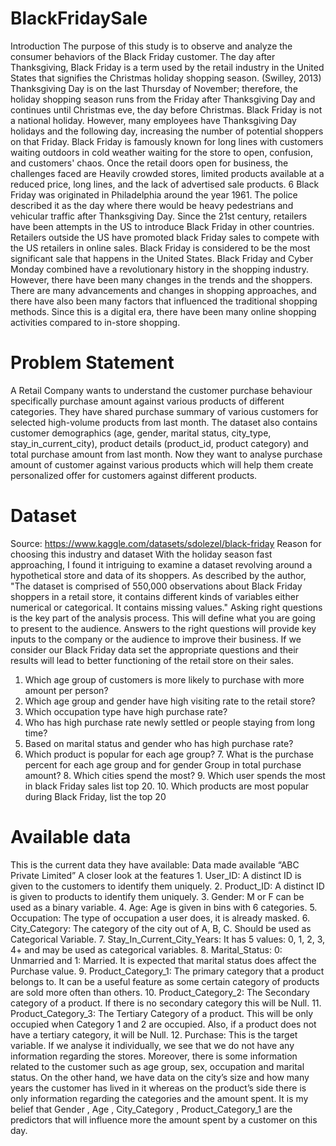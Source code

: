 # BlackFridaySale
Introduction
The purpose of this study is to observe and analyze the consumer behaviors of the Black Friday customer. The day after Thanksgiving, Black Friday is a term used by the retail industry in the United States that signifies the Christmas holiday shopping season. (Swilley, 2013) Thanksgiving Day is on the last Thursday of November; therefore, the holiday shopping season runs from the Friday after Thanksgiving Day and continues until Christmas eve, the day before Christmas. Black Friday is not a national holiday. However, many employees have Thanksgiving Day holidays and the following day, increasing the number of potential shoppers on that Friday. Black Friday is famously known for long lines with customers waiting outdoors in cold weather waiting for the store to open, confusion, and customers' chaos. Once the retail doors open for business, the challenges faced are Heavily crowded stores, limited products available at a reduced price, long lines, and the lack of advertised sale products. 6 Black Friday was originated in Philadelphia around the year 1961. The police described it as the day where there would be heavy pedestrians and vehicular traffic after Thanksgiving Day. Since the 21st century, retailers have been attempts in the US to introduce Black Friday in other countries. Retailers outside the US have promoted black Friday sales to compete with the US retailers in online sales. Black Friday is considered to be the most significant sale that happens in the United States. Black Friday and Cyber Monday combined have a revolutionary history in the shopping industry. However, there have been many changes in the trends and the shoppers. There are many advancements and changes in shopping approaches, and there have also been many factors that influenced the traditional shopping methods. Since this is a digital era, there have been many online shopping activities compared to in-store shopping.
# Problem Statement
A Retail Company wants to understand the customer purchase behaviour specifically purchase amount against various products of different categories.
They have shared purchase summary of various customers for selected high-volume products from last month. The dataset also contains customer demographics (age, gender, marital status, city_type, stay_in_current_city), product details (product_id, product category) and total purchase amount from last month.
Now they want to analyse purchase amount of customer against various products which will help them create personalized offer for customers against different products.
# Dataset
Source: https://www.kaggle.com/datasets/sdolezel/black-friday
Reason for choosing this industry and dataset
With the holiday season fast approaching, I found it intriguing to examine a dataset revolving around a hypothetical store and data of its shoppers. As described by the author, "The dataset is comprised of 550,000 observations
about Black Friday shoppers in a retail store, it contains different kinds of variables either numerical or categorical. It contains missing values."
Asking right questions is the key part of the analysis process. This will define what you are going to present to the audience.
Answers to the right questions will provide key inputs to the company or the audience to improve their business.
If we consider our Black Friday data set the appropriate questions and their results will lead to better functioning of the retail store on their sales.
1. Which age group of customers is more likely to purchase with more amount per person?
2. Which age group and gender have high visiting rate to the retail store?
3. Which occupation type have high purchase rate?
4. Who has high purchase rate newly settled or people staying from long time?
5. Based on marital status and gender who has high purchase rate?
6. Which product is popular for each age group? 7. What is the purchase percent for each age group and for gender Group in total purchase amount? 8. Which cities spend the most? 9. Which user spends the most in black Friday sales list top 20. 10. Which products are most popular during Black Friday, list the top 20
# Available data
This is the current data they have available:
Data made available “ABC Private Limited” A closer look at the features 1. User_ID: A distinct ID is given to the customers to identify them uniquely. 2. Product_ID: A distinct ID is given to products to identify them uniquely. 3. Gender: M or F can be used as a binary variable. 4. Age: Age is given in bins with 6 categories. 5. Occupation: The type of occupation a user does, it is already masked. 6. City_Category: The category of the city out of A, B, C. Should be used as Categorical Variable. 7. Stay_In_Current_City_Years: It has 5 values: 0, 1, 2, 3, 4+ and may be used as categorical variables. 8. Marital_Status: 0: Unmarried and 1: Married. It is expected that marital status does affect the Purchase value.
9. Product_Category_1: The primary category that a product belongs to. It can be a useful feature as some certain category of products are sold more often than others. 10. Product_Category_2: The Secondary category of a product. If there is no secondary category this will be Null. 11. Product_Category_3: The Tertiary Category of a product. This will be only occupied when Category 1 and 2 are occupied. Also, if a product does not have a tertiary category, it will be Null. 12. Purchase: This is the target variable.
If we analyse it individually, we see that we do not have any information regarding the stores. Moreover, there is some information related to the customer such as age group, sex, occupation and marital status. On the other hand, we have data
on the city’s size and how many years the customer has lived in it whereas on the product’s side there is only information regarding the categories and the amount spent. It is my belief that Gender , Age , City_Category , Product_Category_1 are the predictors that will influence more the amount spent by a customer on this day.
